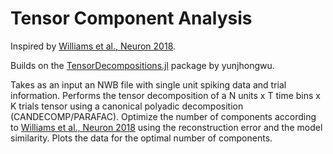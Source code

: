 # Tensor Component Analysis

Inspired by [Williams et al., Neuron 2018](https://www.sciencedirect.com/science/article/pii/S0896627318303878?via%3Dihub).

Builds on the [TensorDecompositions.jl](https://github.com/yunjhongwu/TensorDecompositions.jl) package by yunjhongwu.

Takes as an input an NWB file with single unit spiking data and trial information. Performs the tensor decomposition of a N units x T time bins x K trials tensor using a canonical polyadic decomposition (CANDECOMP/PARAFAC). Optimize the number of components according to [Williams et al., Neuron 2018](https://www.sciencedirect.com/science/article/pii/S0896627318303878?via%3Dihub) using the reconstruction error and the model similarity. Plots the data for the optimal number of components.
